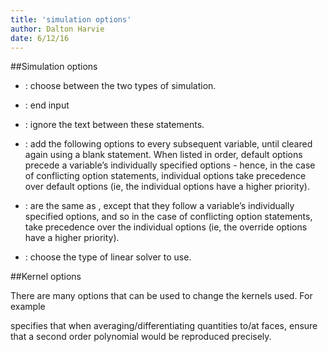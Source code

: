 ```yaml
---
title: 'simulation options'
author: Dalton Harvie
date: 6/12/16
---
```








##Simulation options

-   : choose between the two types of simulation.

-   : end input

-   : ignore the text between these statements.

-   : add the following options to every subsequent variable, until
    cleared again using a blank statement. When listed in order, default
    options precede a variable’s individually specified options - hence,
    in the case of conflicting option statements, individual options
    take precedence over default options (ie, the individual options
    have a higher priority).

-   : are the same as , except that they follow a variable’s
    individually specified options, and so in the case of conflicting
    option statements, take precedence over the individual options (ie,
    the override options have a higher priority).

-   : choose the type of linear solver to use.

##Kernel options

There are many options that can be used to change the kernels used. For
example

specifies that when averaging/differentiating quantities to/at faces,
ensure that a second order polynomial would be reproduced precisely.

